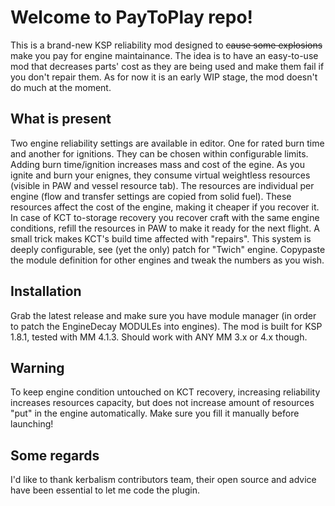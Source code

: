 # Welcome to PayToPlay repo!

This is a brand-new KSP reliability mod designed to  ~~cause some explosions~~ make you pay for engine maintainance. The idea is to have an easy-to-use mod that decreases parts' cost as they are being used and make them fail if you don't repair them. As for now it is an early WIP stage, the mod doesn't do much at the moment.

## What is present

Two engine reliability settings are available in editor. One for rated burn time and another for ignitions. They can be chosen within configurable limits. Adding burn time/ignition increases mass and cost of the egine. As you ignite and burn your enignes, they consume virtual weightless resources (visible in PAW and vessel resource tab). The resources are individual per engine (flow and transfer settings are copied from solid fuel). These resources affect the cost of the engine, making it cheaper if you recover it.
In case of KCT to-storage recovery you recover craft with the same engine conditions, refill the resources in PAW to make it ready for the next flight. A small trick makes KCT's build time affected with "repairs".
This system is deeply configurable, see (yet the only) patch for "Twich" engine. Copypaste the module definition for other engines and tweak the numbers as you wish.

## Installation

Grab the latest release and make sure you have module manager (in order to patch the EngineDecay MODULEs into engines). The mod is built for KSP 1.8.1, tested with MM 4.1.3. Should work with ANY MM 3.x or 4.x though.

## Warning

To keep engine condition untouched on KCT recovery, increasing reliability increases resources capacity, but does not increase amount of resources "put" in the engine automatically. Make sure you fill it manually before launching!

## Some regards

I'd like to thank kerbalism contributors team, their open source and advice have been essential to let me code the plugin.
